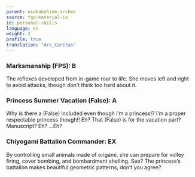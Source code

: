 ```yaml
---
parent: osakabehime-archer
source: fgo-material-ix
id: personal-skills
language: en
weight: 2
profile: true
translation: "Ars_Caritas"
---
```


### Marksmanship (FPS): B

The reflexes developed from in-game roar to life.
She moves left and right to avoid attacks, though don’t think too hard about it.

### Princess Summer Vacation (False): A

Why is there a (False) included even though I’m a princess!?
I’m a proper respectable princess though!!
Eh? That (False) is for the vacation part?
Manuscript? Eh? …Eh?

### Chiyogami Battalion Commander: EX

By controlling small animals made of origami, she can prepare for volley firing, cover bombing, and bombardment shelling.
See? The princess’s battalion makes beautiful geometric patterns, don’t you agree?
